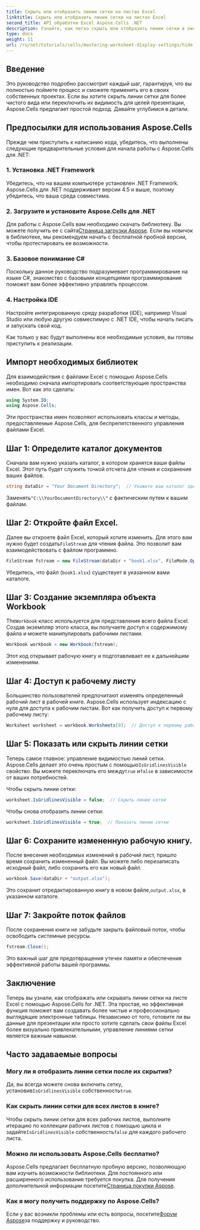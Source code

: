 ```yaml
---
title: Скрыть или отобразить линии сетки на листах Excel
linktitle: Скрыть или отобразить линии сетки на листах Excel
second_title: API обработки Excel Aspose.Cells .NET
description: Узнайте, как легко скрыть или отобразить линии сетки в листах Excel с помощью Aspose.Cells для .NET. Это всеобъемлющее руководство содержит пошаговые инструкции.
type: docs
weight: 11
url: /ru/net/tutorials/cells/mastering-worksheet-display-settings/hide-display-gridlines/
---
```

## Введение

Это руководство подробно рассмотрит каждый шаг, гарантируя, что вы полностью поймете процесс и сможете применить его в своих собственных проектах. Если вы хотите скрыть линии сетки для более чистого вида или переключить их видимость для целей презентации, Aspose.Cells предлагает простой подход. Давайте углубимся в детали.

## Предпосылки для использования Aspose.Cells

Прежде чем приступить к написанию кода, убедитесь, что выполнены следующие предварительные условия для начала работы с Aspose.Cells для .NET:

### 1. Установка .NET Framework
Убедитесь, что на вашем компьютере установлен .NET Framework. Aspose.Cells для .NET поддерживает версии 4.5 и выше, поэтому убедитесь, что ваша среда совместима.

### 2. Загрузите и установите Aspose.Cells для .NET
Для работы с Aspose.Cells вам необходимо скачать библиотеку. Вы можете получить ее с сайта[Страница загрузки Aspose](https://releases.aspose.com/cells/net/). Если вы новичок в библиотеке, мы рекомендуем начать с бесплатной пробной версии, чтобы протестировать ее возможности.

### 3. Базовое понимание C#
Поскольку данное руководство подразумевает программирование на языке C#, знакомство с базовыми концепциями программирования поможет вам более эффективно управлять процессом.

### 4. Настройка IDE
Настройте интегрированную среду разработки (IDE), например Visual Studio или любую другую совместимую с .NET IDE, чтобы начать писать и запускать свой код.

Как только у вас будут выполнены все необходимые условия, вы готовы приступить к реализации.

## Импорт необходимых библиотек

Для взаимодействия с файлами Excel с помощью Aspose.Cells необходимо сначала импортировать соответствующие пространства имен. Вот как это сделать:

```csharp
using System.IO;
using Aspose.Cells;
```

Эти пространства имен позволяют использовать классы и методы, предоставляемые Aspose.Cells, для беспрепятственного управления файлами Excel.

## Шаг 1: Определите каталог документов

Сначала вам нужно указать каталог, в котором хранятся ваши файлы Excel. Этот путь будет служить точкой отсчета для чтения и сохранения ваших файлов.

```csharp
string dataDir = "Your Document Directory";  // Укажите ваш каталог здесь
```

 Заменять`"C:\\YourDocumentDirectory\\"` с фактическим путем к вашим файлам.

## Шаг 2: Откройте файл Excel.

 Далее вы откроете файл Excel, который хотите изменить. Для этого вам нужно будет создать`FileStream` для чтения файла. Это позволит вам взаимодействовать с файлом программно.

```csharp
FileStream fstream = new FileStream(dataDir + "book1.xlsx", FileMode.Open);
```

Убедитесь, что файл (`book1.xlsx`) существует в указанном вами каталоге.

## Шаг 3: Создание экземпляра объекта Workbook

 The`Workbook` класс используется для представления всего файла Excel. Создав экземпляр этого класса, вы получаете доступ к содержимому файла и можете манипулировать рабочими листами.

```csharp
Workbook workbook = new Workbook(fstream);
```

Этот код открывает рабочую книгу и подготавливает ее к дальнейшим изменениям.

## Шаг 4: Доступ к рабочему листу

Большинство пользователей предпочитают изменять определенный рабочий лист в рабочей книге. Aspose.Cells использует индексацию с нуля для доступа к рабочим листам. Вот как получить доступ к первому рабочему листу:

```csharp
Worksheet worksheet = workbook.Worksheets[0];  // Доступ к первому рабочему листу
```

## Шаг 5: Показать или скрыть линии сетки

Теперь самое главное: управление видимостью линий сетки. Aspose.Cells делает это очень простым с помощью`IsGridlinesVisible` свойство. Вы можете переключать его между`true` и`false` в зависимости от ваших потребностей.

Чтобы скрыть линии сетки:

```csharp
worksheet.IsGridlinesVisible = false;  // Скрыть линии сетки
```

Чтобы снова отобразить линии сетки:

```csharp
worksheet.IsGridlinesVisible = true;  // Показать линии сетки
```

## Шаг 6: Сохраните измененную рабочую книгу.

После внесения необходимых изменений в рабочий лист, пришло время сохранить измененный файл. Вы можете либо перезаписать исходный файл, либо сохранить его как новый файл.

```csharp
workbook.Save(dataDir + "output.xlsx");
```

 Это сохранит отредактированную книгу в новом файле,`output.xlsx`, в указанном каталоге.

## Шаг 7: Закройте поток файлов

После сохранения книги не забудьте закрыть файловый поток, чтобы освободить системные ресурсы.

```csharp
fstream.Close();
```

Это важный шаг для предотвращения утечек памяти и обеспечения эффективной работы вашей программы.

## Заключение

Теперь вы узнали, как отображать или скрывать линии сетки на листе Excel с помощью Aspose.Cells for .NET. Эта простая, но эффективная функция поможет вам создавать более чистые и профессионально выглядящие электронные таблицы. Независимо от того, готовите ли вы данные для презентации или просто хотите сделать свои файлы Excel более визуально привлекательными, управление линиями сетки является важным навыком.

## Часто задаваемые вопросы

### Могу ли я отобразить линии сетки после их скрытия?
 Да, вы всегда можете снова включить сетку, установив`IsGridlinesVisible` собственность`true`.

### Как скрыть линии сетки для всех листов в книге?
 Чтобы скрыть линии сетки для всех рабочих листов, выполните итерацию по коллекции рабочих листов с помощью цикла и задайте`IsGridlinesVisible` собственность`false` для каждого рабочего листа.

### Можно ли использовать Aspose.Cells бесплатно?
 Aspose.Cells предлагает бесплатную пробную версию, позволяющую вам изучить возможности библиотеки. Для постоянного или расширенного использования требуется покупка. Для получения дополнительной информации посетите[Страница покупки Aspose](https://purchase.aspose.com/buy).

### Как я могу получить поддержку по Aspose.Cells?
 Если у вас возникли проблемы или есть вопросы, посетите[Форум Aspose](https://forum.aspose.com/c/cells/9)за поддержку и руководство.